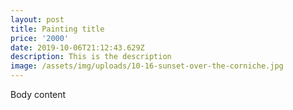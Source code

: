 ```yaml
---
layout: post
title: Painting title
price: '2000'
date: 2019-10-06T21:12:43.629Z
description: This is the description
image: /assets/img/uploads/10-16-sunset-over-the-corniche.jpg
---
```

Body content
